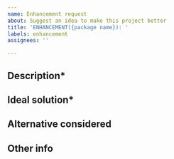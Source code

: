 ```yaml
---
name: Enhancement request
about: Suggest an idea to make this project better
title: 'ENHANCEMENT({package name}): '
labels: enhancement
assignees: ''

---
```

<!--
**DISCLAIMER** If your issue fails to follow this layout it will be closed.

RULES:
- Naming convention should be: ENHANCEMENT({package name}): {Brief description of the enhancement}
- Topics followed by an asterisk (*) are required and SHOULD NOT be removed
- Topics without asterisk are optional and, if empty, should be deleted
-->

## Description*

<!-- A clear and concise description of what the problem is. Ex. I'm always frustrated when [...] -->

## Ideal solution*

<!-- A clear and concise description of what you want to happen. -->

## Alternative considered

<!-- A clear and concise description of any alternative solutions or features you've considered. -->

## Other info

<!-- Add any other context about the problem here. -->
